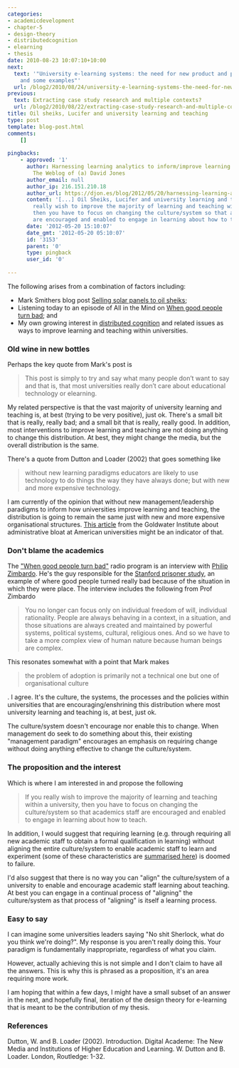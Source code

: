 ```yaml
---
categories:
- academicdevelopment
- chapter-5
- design-theory
- distributedcognition
- elearning
- thesis
date: 2010-08-23 10:07:10+10:00
next:
  text: '"University e-learning systems: the need for new product and process models
    and some examples"'
  url: /blog2/2010/08/24/university-e-learning-systems-the-need-for-new-product-and-process-models-and-some-examples/
previous:
  text: Extracting case study research and multiple contexts?
  url: /blog2/2010/08/22/extracting-case-study-research-and-multiple-contexts/
title: Oil sheiks, Lucifer and university learning and teaching
type: post
template: blog-post.html
comments:
    []
    
pingbacks:
    - approved: '1'
      author: Harnessing learning analytics to inform/improve learning and teaching &laquo;
        The Weblog of (a) David Jones
      author_email: null
      author_ip: 216.151.210.18
      author_url: https://djon.es/blog/2012/05/20/harnessing-learning-analytics-to-informimprove-learning-and-teaching/
      content: '[...] Oil Sheiks, Lucifer and university learning and teaching If you
        really wish to improve the majority of learning and teaching within a university,
        then you have to focus on changing the culture/system so that academics staff
        are encouraged and enabled to engage in learning about how to teach. [...]'
      date: '2012-05-20 15:10:07'
      date_gmt: '2012-05-20 05:10:07'
      id: '3153'
      parent: '0'
      type: pingback
      user_id: '0'
    
---
```

The following arises from a combination of factors including:

- Mark Smithers blog post [Selling solar panels to oil sheiks](http://www.masmithers.com/2010/08/22/selling-solar-panels-to-oil-sheiks/);
- Listening today to an episode of All in the Mind on [When good people turn bad](http://www.abc.net.au/rn/allinthemind/stories/2007/1986435.htm); and
- My own growing interest in [distributed cognition](http://en.wikipedia.org/wiki/Distributed_cognition) and related issues as ways to improve learning and teaching within universities.

### Old wine in new bottles

Perhaps the key quote from Mark's post is

> This post is simply to try and say what many people don’t want to say and that is, that most universities really don’t care about educational technology or elearning.

My related perspective is that the vast majority of university learning and teaching is, at best (trying to be very positive), just ok. There's a small bit that is really, really bad; and a small bit that is really, really good. In addition, most interventions to improve learning and teaching are not doing anything to change this distribution. At best, they might change the media, but the overall distribution is the same.

There's a quote from Dutton and Loader (2002) that goes something like

> without new learning paradigms educators are likely to use technology to do things the way they have always done; but with new and more expensive technology.

I am currently of the opinion that without new management/leadership paradigms to inform how universities improve learning and teaching, the distribution is going to remain the same just with new and more expensive organisational structures. [This article](http://www.goldwaterinstitute.org/article/4941) from the Goldwater Institute about administrative bloat at American universities might be an indicator of that.

### Don't blame the academics

The ["When good people turn bad"](http://www.abc.net.au/rn/allinthemind/stories/2007/1986435.htm) radio program is an interview with [Philip Zimbardo](http://en.wikipedia.org/wiki/Philip_Zimbardo). He's the guy responsible for the [Stanford prisoner study](http://en.wikipedia.org/wiki/Stanford_prison_study), an example of where good people turned really bad because of the situation in which they were place. The interview includes the following from Prof Zimbardo

> You no longer can focus only on individual freedom of will, individual rationality. People are always behaving in a context, in a situation, and those situations are always created and maintained by powerful systems, political systems, cultural, religious ones. And so we have to take a more complex view of human nature because human beings are complex.

This resonates somewhat with a point that Mark makes

> the problem of adoption is primarily not a technical one but one of organisational culture

. I agree. It's the culture, the systems, the processes and the policies within universities that are encouraging/enshrining this distribution where most university learning and teaching is, at best, just ok.

The culture/system doesn't encourage nor enable this to change. When management do seek to do something about this, their existing "management paradigm" encourages an emphasis on requiring change without doing anything effective to change the culture/system.

### The proposition and the interest

Which is where I am interested in and propose the following

> If you really wish to improve the majority of learning and teaching within a university, then you have to focus on changing the culture/system so that academics staff are encouraged and enabled to engage in learning about how to teach.

In addition, I would suggest that requiring learning (e.g. through requiring all new academic staff to obtain a formal qualification in learning) without aligning the entire culture/system to enable academic staff to learn and experiment (some of these characteristics are [summarised here](/blog2/2010/08/19/how-people-learn-and-implications-for-academic-development/)) is doomed to failure.

I'd also suggest that there is no way you can "align" the culture/system of a university to enable and encourage academic staff learning about teaching. At best you can engage in a continual process of "aligning" the culture/system as that process of "aligning" is itself a learning process.

### Easy to say

I can imagine some universities leaders saying "No shit Sherlock, what do you think we're doing?". My response is you aren't really doing this. Your paradigm is fundamentally inappropriate, regardless of what you claim.

However, actually achieving this is not simple and I don't claim to have all the answers. This is why this is phrased as a proposition, it's an area requiring more work.

I am hoping that within a few days, I might have a small subset of an answer in the next, and hopefully final, iteration of the design theory for e-learning that is meant to be the contribution of my thesis.

### References

Dutton, W. and B. Loader (2002). Introduction. Digital Academe: The New Media and Institutions of Higher Education and Learning. W. Dutton and B. Loader. London, Routledge: 1-32.